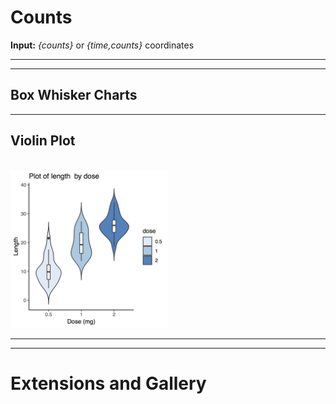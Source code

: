 
# Counts

**Input:** *{counts}* or *{time,counts}* coordinates

<hr><hr>

## Box Whisker Charts

<hr>

## Violin Plot

<br>
  <a href="https://github.com/Chipdelmal/dataViz_CADi/tree/master/Day01/scripts/TimeSeries">
    <img src="../media/violin.png" width="50%"></center>
  </a>
<br>

<hr><hr>

# Extensions and Gallery
